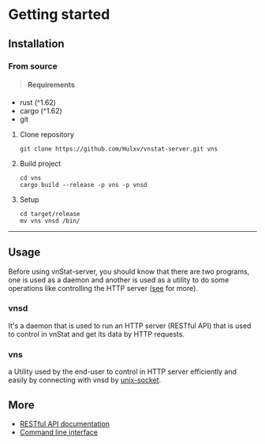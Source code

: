 # Getting started

## Installation

### From source

> #### Requirements

- rust (^1.62)
- cargo (^1.62)
- git

1. Clone repository

   ```terminal
   git clone https://github.com/Hulxv/vnstat-server.git vns
   ```

2. Build project

   ```terminal
   cd vns
   cargo build --release -p vns -p vnsd
   ```

3. Setup

   ```terminal
   cd target/release
   mv vns vnsd /bin/
   ```

---

## Usage

Before using vnStat-server, you should know that there are two programs, one is used as a daemon and another is used as a utility to do some operations like controlling the HTTP server ([see](./cli.md) for more).

### vnsd

It's a daemon that is used to run an HTTP server (RESTful API) that is used to control in vnStat and get its data by HTTP requests.

### vns

a Utility used by the end-user to control in HTTP server efficiently and easily by connecting with vnsd by [unix-socket](https://man7.org/linux/man-pages/man7/unix.7.html).

## More

- [RESTful API documentation](./rest-api/index.md)
- [Command line interface](./cli.md)
